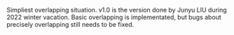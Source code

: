 Simpliest overlapping situation.
v1.0 is the version done by Junyu LIU during 2022 winter vacation.
Basic overlapping is implementated, but bugs about precisely overlapping still needs to be fixed.
